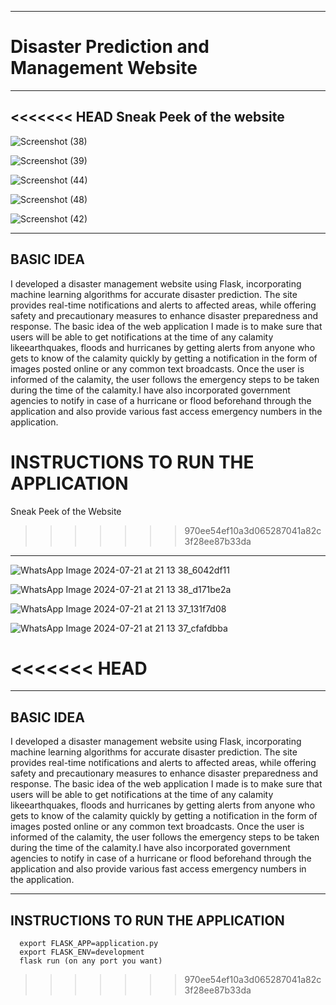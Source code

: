 -------------------------------------------------------------------------
# Disaster Prediction and Management Website 
-------------------------------------------------------------------------
<<<<<<< HEAD
Sneak Peek of the website 
-------------------------------------------------------------------------
![Screenshot (38)](https://github.com/user-attachments/assets/71607f98-8b29-47b3-adc3-46516306c5cc)

![Screenshot (39)](https://github.com/user-attachments/assets/80876136-bfd7-4acb-80a7-541a067642ec)

![Screenshot (44)](https://github.com/user-attachments/assets/e21fb780-9e92-49c0-895e-ce8ced3cf121)

 ![Screenshot (48)](https://github.com/user-attachments/assets/304288f5-cf0d-4290-805e-65f7ad456284)

  ![Screenshot (42)](https://github.com/user-attachments/assets/17294558-0578-42b2-b115-9a6e15e78099)


   
-------------------------------------------------------------------------
BASIC IDEA
-------------------------------------------------------------------------

I developed a disaster management website using Flask, incorporating machine learning algorithms for accurate disaster prediction. The site provides real-time notifications and alerts to affected areas, while offering safety and precautionary measures to enhance disaster preparedness and response.
The basic idea of the web application I made is to make sure that users will be able to get notifications at the time of any calamity likeearthquakes, floods and hurricanes by getting alerts from anyone who gets
to know of the calamity quickly by getting a notification in the form of images posted online or any common text broadcasts.
Once the user is informed of the calamity, the user follows the emergency steps to be taken during the time of the calamity.I have also incorporated government agencies to notify in case of a hurricane or flood beforehand through the application and also provide various fast access emergency numbers in the application.


INSTRUCTIONS TO RUN THE APPLICATION
=======
Sneak Peek of the Website 
>>>>>>> 970ee54ef10a3d065287041a82c3f28ee87b33da
-------------------------------------------------------------------------
![WhatsApp Image 2024-07-21 at 21 13 38_6042df11](https://github.com/user-attachments/assets/457d9d22-d4cc-4457-b0a0-d8c8522ba25d)

![WhatsApp Image 2024-07-21 at 21 13 38_d171be2a](https://github.com/user-attachments/assets/c0706887-e253-4e50-84ae-0f2cdcf2e71e)

![WhatsApp Image 2024-07-21 at 21 13 37_131f7d08](https://github.com/user-attachments/assets/47faf9ed-b40a-4839-b17b-bf880b2090ee)

![WhatsApp Image 2024-07-21 at 21 13 37_cfafdbba](https://github.com/user-attachments/assets/2dec603e-20eb-46d0-9b2a-b89688fdf992)

<<<<<<< HEAD
=======
-------------------------------------------------------------------------
BASIC IDEA
-------------------------------------------------------------------------

I developed a disaster management website using Flask, incorporating machine learning algorithms for accurate disaster prediction. The site provides real-time notifications and alerts to affected areas, while offering safety and precautionary measures to enhance disaster preparedness and response. The basic idea of the web application I made is to make sure that users will be able to get notifications at the time of any calamity likeearthquakes, floods and hurricanes by getting alerts from anyone who gets to know of the calamity quickly by getting a notification in the form of images posted online or any common text broadcasts. Once the user is informed of the calamity, the user follows the emergency steps to be taken during the time of the calamity.I have also incorporated government agencies to notify in case of a hurricane or flood beforehand through the application and also provide various fast access emergency numbers in the application.
   
----------------------------------------------------------------------------------
INSTRUCTIONS TO RUN THE APPLICATION
-------------------------------------------------------------------------
      export FLASK_APP=application.py
      export FLASK_ENV=development
      flask run (on any port you want)
>>>>>>> 970ee54ef10a3d065287041a82c3f28ee87b33da
